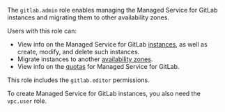 The `gitlab.admin` role enables managing the Managed Service for GitLab instances and migrating them to other availability zones.

Users with this role can:
* View info on the Managed Service for GitLab [instances](../../managed-gitlab/concepts/index.md#instance), as well as create, modify, and delete such instances.
* Migrate instances to another [availability zones](../../overview/concepts/geo-scope.md).
* View info on the [quotas](../../managed-gitlab/concepts/limits.md#quotas) for Managed Service for GitLab.

This role includes the `gitlab.editor` permissions.

To create Managed Service for GitLab instances, you also need the `vpc.user` role.
